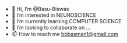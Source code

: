 - 👋 Hi, I’m @Basu-Biswas
- 👀 I’m interested in NEUROSCIENCE
- 🌱 I’m currently learning COMPUTER SCIENCE
- 💞️ I’m looking to collaborate on ...
- 📫 How to reach me bbbasman1@gmail.com

<!---
Basu-Biswas/Basu-Biswas is a ✨ special ✨ repository because its `README.md` (this file) appears on your GitHub profile.
You can click the Preview link to take a look at your changes.
--->
